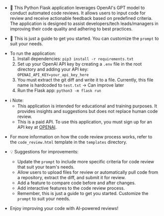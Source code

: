 - 🐍 This Python Flask application leverages OpenAI's GPT model to conduct automated code reviews. It allows users to input code for review and receive actionable feedback based on predefined criteria. The application is designed to assist developers/tech leads/managers in improving their code quality and adhering to best practices.

- 📝 This is just a guide to get you started. You can customize the `prompt` to suit your needs.

* To run the application:
  1. Install dependencies: `pip3 install -r requirements.txt`
  2. Set up your OpenAI API key by creating a `.env` file in the root directory and adding your API key: `OPENAI_API_KEY=your_api_key_here`
  3. You must extract the git diff and write it to a file. Currently, this file name is hardcoded to `test.txt` -> Can improve later
  4. Run the Flask app: `python3 -m flask run`

- ℹ️ Note:
  - This application is intended for educational and training purposes. It provides insights and suggestions but does not replace human code review.
  - This is a paid API. To use this application, you must sign up for an API key at [OPENAI](https://platform.openai.com/overview).

* For more information on how the code review process works, refer to the `code_review.html` template in the `templates` directory.

* 💡 Suggestions for improvements:
  - Update the `prompt` to include more specific criteria for code review that suit your team's needs.
  - Allow users to upload files for review or automatically pull code from a repository, extract the diff, and submit it for review.
  - Add a feature to compare code before and after changes.
  - Add interactive features to the code review process.
  - Remember, this is just a guide to get you started. Customize the `prompt` to suit your needs.

* Enjoy improving your code with AI-powered reviews!
